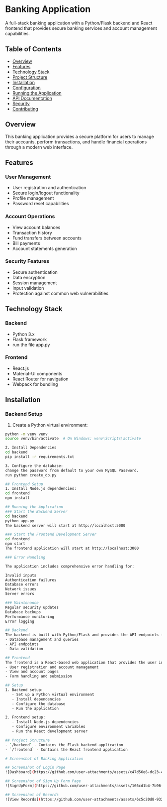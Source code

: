 # Banking Application

A full-stack banking application with a Python/Flask backend and React frontend that provides secure banking services and account management capabilities.

## Table of Contents
- [Overview](#overview)
- [Features](#features)
- [Technology Stack](#technology-stack)
- [Project Structure](#project-structure)
- [Installation](#installation)
- [Configuration](#configuration)
- [Running the Application](#running-the-application)
- [API Documentation](#api-documentation)
- [Security](#security)
- [Contributing](#contributing)

## Overview
This banking application provides a secure platform for users to manage their accounts, perform transactions, and handle financial operations through a modern web interface.

## Features

### User Management
- User registration and authentication
- Secure login/logout functionality
- Profile management
- Password reset capabilities

### Account Operations
- View account balances
- Transaction history
- Fund transfers between accounts
- Bill payments
- Account statements generation

### Security Features
- Secure authentication
- Data encryption
- Session management
- Input validation
- Protection against common web vulnerabilities

## Technology Stack

### Backend
- Python 3.x
- Flask framework
- run the file app.py

### Frontend
- React.js
- Material-UI components
- React Router for navigation
- Webpack for bundling

## Installation

### Backend Setup
1. Create a Python virtual environment:
```bash
python -m venv venv
source venv/bin/activate  # On Windows: venv\Scripts\activate

2. Install Dependencies
cd backend
pip install -r requirements.txt

3. Configure the database:
change the password from default to your own MySQL Password.
run python create_db.py

## Frontend Setup
1. Install Node.js dependencies:
cd frontend
npm install

## Running the Application
### Start the Backend Server
cd backend
python app.py
The backend server will start at http://localhost:5000

### Start the Frontend Development Server
cd frontend
npm start
The frontend application will start at http://localhost:3000

### Error Handling

The application includes comprehensive error handling for:

Invalid inputs
Authentication failures
Database errors
Network issues
Server errors

### Maintenance
Regular security updates
Database backups
Performance monitoring
Error logging

## Backend
The backend is built with Python/Flask and provides the API endpoints for the application. It includes:
- Database management and queries
- API endpoints
- Data validation

## Frontend
The frontend is a React-based web application that provides the user interface. It includes:
- User registration and account management
- View and account pages
- Form handling and submission

## Setup
1. Backend setup:
   - Set up a Python virtual environment
   - Install dependencies
   - Configure the database
   - Run the application

2. Frontend setup:
   - Install Node.js dependencies
   - Configure environment variables
   - Run the React development server

## Project Structure
- `/backend` - Contains the Flask backend application
- `/frontend` - Contains the React frontend application

# Screenshot of Banking Application

## Screenshot of Login Page 
![Dashboard](https://github.com/user-attachments/assets/c47d56e6-dc23-4cb9-9c38-b1fecdceae53)

## Screenshot of Sign Up Form Page 
![SignUpForm](https://github.com/user-attachments/assets/166cd1b4-7b96-4add-9257-3912891d0f38)

## Screenshot of Records
![View Records](https://github.com/user-attachments/assets/6c5c20d8-9321-4b56-b9f9-ef030daa1c7e)


